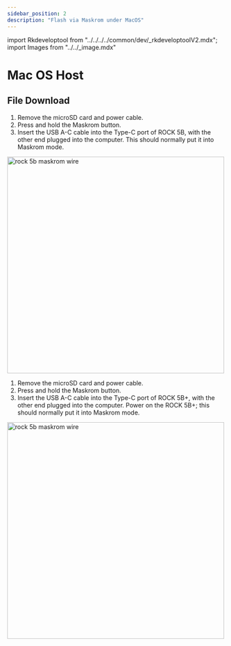 ```yaml
---
sidebar_position: 2
description: "Flash via Maskrom under MacOS"
---
```


import Rkdeveloptool from "../../../../common/dev/\_rkdeveloptoolV2.mdx";
import Images from "../../\_image.mdx"

# Mac OS Host

## File Download

<Images loader={true} rock5b_system_img={true} rock5bp_system_img={true} spi_img={false} />

<Rkdeveloptool model="rock-5b" release_num="b39" desktop="kde" platform="macos" loader="rk3588_spl_loader_v1.08.111.bin">

<Tabs queryString="versions">
    <TabItem value="ROCK 5B">
        <ol>
            <li>Remove the microSD card and power cable.</li>
            <li>Press and hold the Maskrom button.</li>
            <li>Insert the USB A-C cable into the Type-C port of ROCK 5B, with the other end plugged into the computer. This should normally put it into Maskrom mode.</li>
        </ol>
        <img src="/img/rock5b/rock-5b-typec-maskrom-400px.webp" alt="rock 5b maskrom wire" width="500" />
    </TabItem>
    <TabItem value="ROCK 5B+">
        <ol>
            <li>Remove the microSD card and power cable.</li>
            <li>Press and hold the Maskrom button.</li>
            <li>Insert the USB A-C cable into the Type-C port of ROCK 5B+, with the other end plugged into the computer. Power on the ROCK 5B+; this should normally put it into Maskrom mode.</li>
        </ol>
        <img src="/img/rock5b/rock-5bp-typec-maskrom.webp" alt="rock 5b maskrom wire" width="500" />
    </TabItem>
</Tabs>

</Rkdeveloptool>
